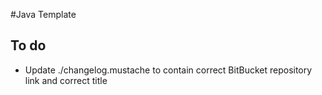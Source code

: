 #Java Template

## To do

* Update ./changelog.mustache to contain correct BitBucket repository link and correct title